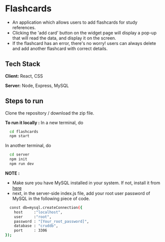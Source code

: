 
# Flashcards

- An application which allows users to add flashcards for study references. 
- Clicking the 'add card' button on the widget page will display a pop-up that will read the data, and display it on the screen. 
- If the flashcard has an error, there's no worry! users can always delete and add another flashcard with correct details.


## Tech Stack

**Client:** React, CSS

**Server:** Node, Express, MySQL


## Steps to run

Clone the repository / download the zip file. 

**To run it locally :**
In a new terminal, do

```bash
  cd flashcards
  npm start
```
In another terminal, do

```bash
  cd server
  npm init
  npm run dev
```
**NOTE :**

- Make sure you have MySQL installed in your system. If not, install it from [here](https://dev.mysql.com/downloads/installer/)
- next, in the server-side index.js file, add your root user password of MySQL in the following piece of code.

```bash
  const db=mysql.createConnection({
    host     :"localhost",
    user     :"root",
    password : "[Your_root_password]",
    database : "cruddb",
    port     : 3306
});
```



